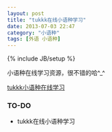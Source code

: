 ```yaml
---
layout: post
title: "tukkk在线小语种学习"
date: 2013-07-03 22:47
category: "小语种"
tags: [外语 小语种]
---
```


{% include JB/setup %}

小语种在线学习资源，很不错的哈\^_\^

[tukkk小语种在线学习](http://www.tukkk.com)


### TO-DO
+ tukkk在线小语种学习

